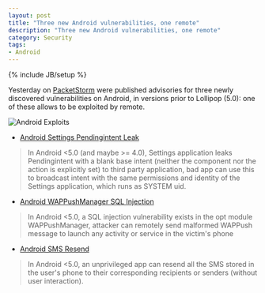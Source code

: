 ```yaml
---
layout: post
title: "Three new Android vulnerabilities, one remote"
description: "Three new Android vulnerabilities, one remote"
category: Security
tags: 
- Android
---
```

{% include JB/setup %}

Yesterday on [PacketStorm](http://packetstormsecurity.com/) were published advisories for three newly discovered vulnerabilities on Android, in versions prior to Lollipop (5.0): one of these allows  to be exploited by remote.

![Android Exploits](http://www.maximumpc.com/files/android_sick_3.jpg)

<!-- more -->

* [Android Settings Pendingintent Leak](http://packetstormsecurity.com/files/129281/android-appleak.txt)

>In Android <5.0 (and maybe >= 4.0), Settings application leaks Pendingintent with a blank base intent (neither the component nor the action is explicitly set) to third party application, bad app can use this to broadcast intent with the same permissions and identity of the Settings application, which runs as SYSTEM uid.

* [Android WAPPushManager SQL Injection](http://packetstormsecurity.com/files/129283/androidwappushmanager-sql.txt)

>In Android <5.0, a SQL injection vulnerability exists in the opt module WAPPushManager, attacker can remotely send malformed WAPPush message to launch any activity or service in the victim's phone

* [Android SMS Resend](http://packetstormsecurity.com/files/129282/android-smsresend.txt)

>In Android <5.0, an unprivileged app can resend all the SMS stored in the user's phone to their corresponding recipients or senders (without user interaction).

